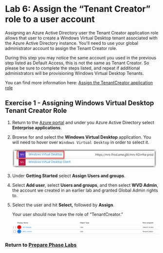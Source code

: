 # Lab 6: Assign the “Tenant Creator” role to a user account

Assigning an Azure Active Directory user the Tenant Creator application role allows that user to create a Windows Virtual Desktop tenant associated with the Azure Active Directory instance. You'll need to use your global administrator account to assign the Tenant Creator role.

During this step you may notice the same account you used in the previous step listed as Default Access, this is not the same as Tenant Creator. So please be sure to complete the steps listed, and repeat if additional administrators will be provisioning Windows Virtual Desktop Tenants.

You can find more information here: [Assign the TenantCreator application role](https://docs.microsoft.com/en-us/azure/virtual-desktop/tenant-setup-azure-active-directory#assign-the-tenantcreator-application-role)

## Exercise 1 - Assigning Windows Virtual Desktop Tenant Creator Role

1. Return to the [Azure portal](https://portal.azure.com) and under you Azure Active Directory select **Enterprise applications**.
2. Browse for and select the **Windows Virtual Desktop** application.  You will need to hover over `Windows Virtual Desktop` in order to select it.

    ![(Not the Windows Virtual Desktop Client Application)](../attachments/image-0d1676c7-42a1-4311-834f-93e94f496572.png)

3. Under **Getting Started** select **Assign Users and groups**.
4. Select **Add user**, select **Users and groups**, and then select **WVD Admin**, the account we created in an earlier lab and granted  Global Admin rights to.
5. Select the user and hit **Select,** followed by **Assign**.

     Your user should now have the role of “TenantCreator.”

   ![WVDAdminPermsGranted](../attachments/WVDAdminPermsGranted.PNG)

### Return to [Prepare Phase Labs](prepare.md)
